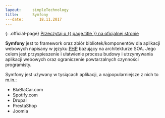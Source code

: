 ```yaml
---
layout:     simpleTechnology
title:      Symfony
---date:       18.11.2017
---
```


{: .official-page}
[Przeczytaj o {{ page.title }} na oficjalnej stronie](https://symfony.com/what-is-symfony)

**Symfony** jest to framework oraz zbiór bibliotek/komponentów dla aplikacji webowych napisany w języku [PHP](/technologie/php) bazujący na architekturze SOA. Jego celem jest przyspieszenie i ułatwienie procesu budowy i utrzymywania aplikacji webowych oraz ograniczenie powtarzalnych czynności programisty.

Symfony jest używany w tysiącach aplikacji, a najpopularniejsze z nich to m.in.:
- BlaBlaCar.com
- Spotify.com
- Drupal
- PrestaShop
- Joomla